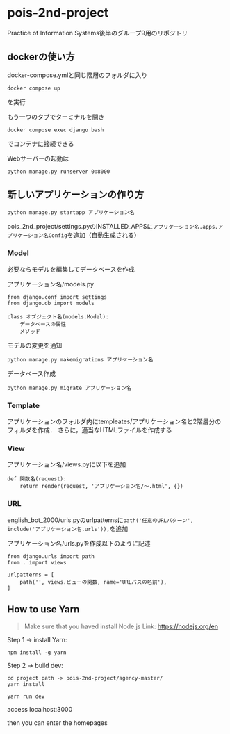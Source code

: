 <!-- test -->

# pois-2nd-project
Practice of Information Systems後半のグループ9用のリポジトリ

## dockerの使い方
docker-compose.ymlと同じ階層のフォルダに入り

```
docker compose up
```

を実行

もう一つのタブでターミナルを開き

```
docker compose exec django bash
```

でコンテナに接続できる

Webサーバーの起動は

```
python manage.py runserver 0:8000
```


## 新しいアプリケーションの作り方

```
python manage.py startapp アプリケーション名
```

pois_2nd_project/settings.pyのINSTALLED_APPSに``アプリケーション名.apps.アプリケーション名Config``を追加（自動生成される）

### Model

必要ならモデルを編集してデータベースを作成

アプリケーション名/models.py

```
from django.conf import settings
from django.db import models

class オブジェクト名(models.Model):
    データベースの属性
    メソッド
```

モデルの変更を通知

```
python manage.py makemigrations アプリケーション名
```

データベース作成

```
python manage.py migrate アプリケーション名
```

### Template

アプリケーションのフォルダ内にtempleates/アプリケーション名と2階層分のフォルダを作成．
さらに，適当なHTMLファイルを作成する

### View

アプリケーション名/views.pyに以下を追加

```
def 関数名(request):
    return render(request, 'アプリケーション名/～.html', {})
```

### URL

english_bot_2000/urls.pyのurlpatternsに``path('任意のURLパターン', include('アプリケーション名.urls')),``を追加

アプリケーション名/urls.pyを作成以下のように記述

```
from django.urls import path
from . import views

urlpatterns = [
    path('', views.ビューの関数, name='URLパスの名前'),
]
```
## How to use Yarn

> Make sure that you haved install Node.js
 Link: https://nodejs.org/en

Step 1 -> install Yarn: 

```shell
npm install -g yarn
```

Step 2 -> build dev:

```shell
cd project path -> pois-2nd-project/agency-master/
yarn install

yarn run dev

```
access localhost:3000

then you can enter the homepages
